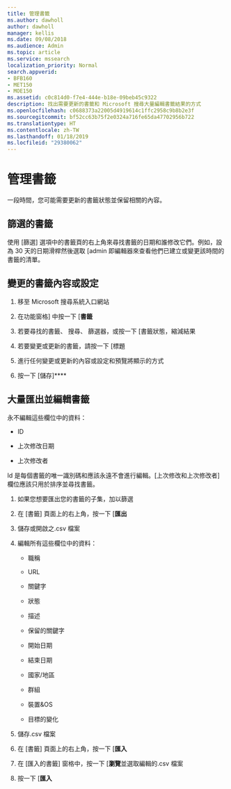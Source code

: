 ```yaml
---
title: 管理書籤
ms.author: dawholl
author: dawholl
manager: kellis
ms.date: 09/08/2018
ms.audience: Admin
ms.topic: article
ms.service: mssearch
localization_priority: Normal
search.appverid:
- BFB160
- MET150
- MOE150
ms.assetid: c0c814d0-f7e4-444e-b18e-09beb45c9322
description: 找出需要更新的書籤和 Microsoft 搜尋大量編輯書籤結果的方式
ms.openlocfilehash: c0688373a22005d4919614c1ffc2958c9b8b2e3f
ms.sourcegitcommit: bf52cc63b75f2e0324a716fe65da47702956b722
ms.translationtype: HT
ms.contentlocale: zh-TW
ms.lasthandoff: 01/18/2019
ms.locfileid: "29380062"
---
```

# <a name="manage-bookmarks"></a>管理書籤

一段時間，您可能需要更新的書籤狀態並保留相關的內容。 
  
## <a name="filter-bookmarks"></a>篩選的書籤

使用 [篩選] 選項中的書籤頁的右上角來尋找書籤的日期和誰修改它們。例如，設為 30 天的日期滑桿然後選取 [admin 即編輯器來查看他們已建立或變更該時間的書籤的清單。
  
## <a name="change-bookmark-content-or-settings"></a>變更的書籤內容或設定

1. 移至 Microsoft 搜尋系統入口網站
    
2. 在功能窗格] 中按一下 [**書籤**
    
3. 若要尋找的書籤、 搜尋、 篩選器，或按一下 [書籤狀態，縮減結果
    
4. 若要變更或更新的書籤，請按一下 [標題
    
5. 進行任何變更或更新的內容或設定和預覽將顯示的方式 
    
6. 按一下 [儲存]****
    
## <a name="bulk-export-and-edit-bookmarks"></a>大量匯出並編輯書籤

永不編輯這些欄位中的資料：
  
- ID
    
- 上次修改日期
    
- 上次修改者
    
Id 是每個書籤的唯一識別碼和應該永遠不會進行編輯。[上次修改和上次修改者] 欄位應該只用於排序並尋找書籤。
  
1. 如果您想要匯出您的書籤的子集，加以篩選
    
2. 在 [書籤] 頁面上的右上角，按一下 [**匯出**
    
3. 儲存或開啟之.csv 檔案
    
4. 編輯所有這些欄位中的資料：
   - 職稱
    
   - URL
    
   - 關鍵字
    
   - 狀態
    
   - 描述
    
   - 保留的關鍵字
    
   - 開始日期
    
   - 結束日期
    
   - 國家/地區
    
   - 群組
    
   - 裝置&amp;OS
    
   - 目標的變化
    
5. 儲存.csv 檔案
    
6. 在 [書籤] 頁面上的右上角，按一下 [**匯入**
    
7. 在 [匯入的書籤] 窗格中，按一下 [**瀏覽**並選取編輯的.csv 檔案 
    
8. 按一下 [**匯入**